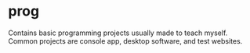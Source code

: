 # prog
Contains basic programming projects usually made to teach myself. Common projects are console app, desktop software, and test websites.
